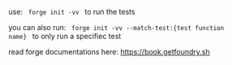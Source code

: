 use:
<code>
forge init -vv
</code>
to run the tests

you can also run:
<code>
forge init -vv --match-test:{test function name}
</code>
to only run a specifiec test

read forge documentations here:
https://book.getfoundry.sh
